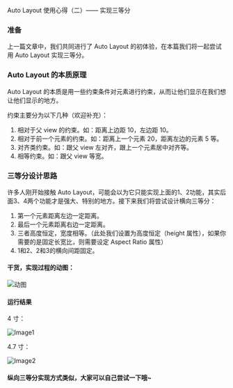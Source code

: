 Auto Layout 使用心得（二）—— 实现三等分

### 准备

上一篇文章中，我们共同进行了 Auto Layout 的初体验，在本篇我们将一起尝试用 Auto Layout 实现三等分。

### Auto Layout 的本质原理

Auto Layout 的本质是用一些约束条件对元素进行约束，从而让他们显示在我们想让他们显示的地方。

约束主要分为以下几种（欢迎补充）：

1. 相对于父 view 的约束。如：距离上边距 10，左边距 10。
2. 相对于前一个元素的约束。如：距离上一个元素 20，距离左边的元素 5 等。
3. 对齐类约束。如：跟父 view 左对齐，跟上一个元素居中对齐等。
4. 相等约束。如：跟父 view 等宽。

<!-- more -->

### 三等分设计思路

许多人刚开始接触 Auto Layout，可能会以为它只能实现上面的1、2功能，其实后面3、4两个功能才是强大、特别的地方。接下来我们将尝试设计横向三等分：

1. 第一个元素距离左边一定距离。
2. 最后一个元素距离右边一定距离。
3. 三者高度恒定，宽度相等。（此处我们设置为高度恒定（height 属性），如果你需要的是固定长宽比，则需要设定 Aspect Ratio 属性）
4. 1和2、2和3的横向间距固定。

#### 干货，实现过程的动图：

![动图](/resource/image/2015-03-07-auto-layout-three-equal-parts/process.gif)

#### 运行结果

4 寸：

![Image1](/resource/image/2015-03-07-auto-layout-three-equal-parts/1.jpg)

4.7 寸：

![Image2](/resource/image/2015-03-07-auto-layout-three-equal-parts/2.jpg)

#### 纵向三等分实现方式类似，大家可以自己尝试一下哦~

